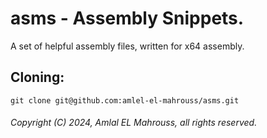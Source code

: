 # asms - Assembly Snippets.

A set of helpful assembly files, written for x64 assembly.

## Cloning:

```
git clone git@github.com:amlel-el-mahrouss/asms.git
```

###### Copyright (C) 2024, Amlal EL Mahrouss, all rights reserved.
